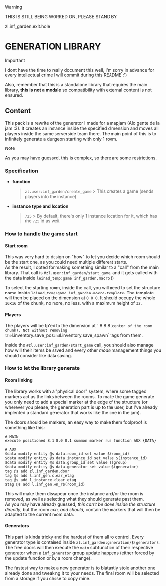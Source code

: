 > [!WARNING]
>  THIS IS STILL BEING WORKED ON, PLEASE STAND BY

zl.inf_garden.exit.hole

# GENERATION LIBRARY

> [!IMPORTANT]
> I dont have the time to really document this well, I'm sorry in advance for every intellectual crime I will commit during this README :')
> 
> Also, remember that this is a standalone library that requires the main library, **this is not a module** so compatibility with external content is not ensured.

## Content

This pack is a rewrite of the generator I made for a mapjam (Alo gente de la jam :3). It creates an instance inside the specified dimension and moves all players inside the same serverside team there. The main point of this is to infinitely generate a dungeon starting with only 1 room.

> [!NOTE]
> As you may have guessed, this is complex, so there are some restrictions.

### Specification
- **function**
    > `zl.user:inf_garden/create_game`
        > This creates a game (sends players into the instance)
- **instance type and location**
    > `725`
        > By default, there's only 1 instance location for it, which has the `725` id as well.

### How to handle the game start

#### Start room
This was very hard to design on "how" to let you decide which room should be the start one, as you could need multiple different starts.  
As the result, I opted for making something similar to a "call" from the main library. That call is `#zl.user:inf_garden/start_game`, and it gets called with the data inside `leinad_temp:game inf_garden.macro` ()

To select the starting room, inside the call, you will need to set the structure name inside `leinad_temp:game inf_garden.macro.template`. The template will then be placed on the dimension at `0 0 0`. It should occupy the whole `16`x`16` of the chunk, no more, no less. with a maximum height of `32`.

#### Players

The players will be tp'ed to the dimension at ``8 8 8` (center of the room chunk). Not without removing the `l.inventory.save_pos` and `l.inventory.save_spawn` tags from them.

Inside the `#zl.user:inf_garden/start_game` call, you should also manage how will their items be saved and every other _mode_ management things you should consider like data saving.

### How to let the library generate

#### Room linking

The library works with a "physical door" system, where some tagged markers act as the links between the rooms. To make the game generate you only need to add a special marker at the edge of the structure (or wherever you please, the generation part is up to the user, but I've already implented a standard generator that works like the one in the jam).

The doors should be markers, an easy way to make them foolproof is something like this:
```
# MAIN
execute positioned 8.1 8.0 0.1 summon marker run function AUX {DATA}

```
```
# AUX
$data modify entity @s data.room_id set value $(room_id)
$data modify entity @s data.instance_id set value $(instance_id)
$data modify entity @s data.group_id set value $(group)
$data modify entity @s data.generator set value $(generator)
tag @s add zl.inf_garden.door
tag @s add l.inf_gen.clear_etag
tag @s add l.instance.clear_etag
$tag @s add l.inf_gen.on_r$(room_id)
```

This will make them dissapear once the instance and/or the room is removed, as well as selecting what they should generate past them.  
As you may have already guessed, _this can't be done inside the structure directly_, but the room _can, and should,_ contain the markers that will then be adapted to the current room data.

#### Generators

This part is kinda tricky and the hardest of them all to control. Every generator type is contained inside `zl.inf_garden:generation/$(generator)`. The free doors will then execute the `main` subfunction of their respective generator when a `inf_generator` group update happens (either forced by the update function or by a room change).

The fastest way to make a new generator is to blatantly stole another one already done and tweaking it to your needs. The final room will be selected from a storage if you chose to copy mine.